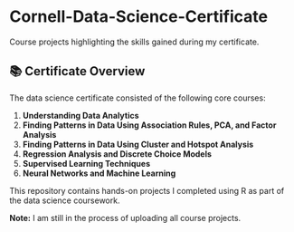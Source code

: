 # Cornell-Data-Science-Certificate
Course projects highlighting the skills gained during my certificate.

## 📚 Certificate Overview

The data science certificate consisted of the following core courses:

1. **Understanding Data Analytics**
2. **Finding Patterns in Data Using Association Rules, PCA, and Factor Analysis**
3. **Finding Patterns in Data Using Cluster and Hotspot Analysis**
4. **Regression Analysis and Discrete Choice Models**
5. **Supervised Learning Techniques**
6. **Neural Networks and Machine Learning**

This repository contains hands-on projects I completed using R as part of the data science coursework.

**Note:** I am still in the process of uploading all course projects. 
